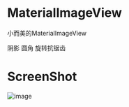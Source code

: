# MaterialImageView

小而美的MaterialImageView

阴影 圆角 旋转抗锯齿

# ScreenShot

![image](https://github.com/zhaozhentao/BooheeScrollView/blob/master/screenshot/screen.gif)



